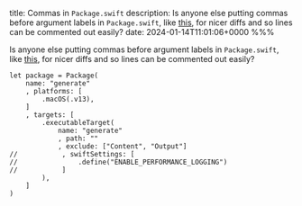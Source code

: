 title: Commas in `Package.swift`
description: Is anyone else putting commas before argument labels in `Package.swift`, like [this](https://github.com/douglashill/douglashill.github.io/blob/main/Package.swift), for nicer diffs and so lines can be commented out easily?
date: 2024-01-14T11:01:06+0000
%%%

Is anyone else putting commas before argument labels in `Package.swift`, like [this](https://github.com/douglashill/douglashill.github.io/blob/main/Package.swift), for nicer diffs and so lines can be commented out easily?

<pre><code class="hljs"><span class="hljs-keyword">let</span> package =<span class="hljs-attribute"> Package</span>(
	name: <span class="hljs-string">"generate"</span>
	, platforms: [
		.<span class="hljs-literal">macOS</span>(.<span class="hljs-attribute">v13</span>),
	]
	, targets: [
		.<span class="hljs-literal">executableTarget</span>(
			name: <span class="hljs-string">"generate"</span>
			, path: <span class="hljs-string">""</span>
			, exclude: [<span class="hljs-string">"Content"</span>, <span class="hljs-string">"Output"</span>]
<span class="hljs-comment">//			, swiftSettings: [</span>
<span class="hljs-comment">//				.define("ENABLE_PERFORMANCE_LOGGING")</span>
<span class="hljs-comment">//			]</span>
		),
	]
)</code></pre>
